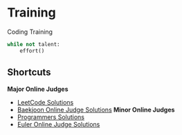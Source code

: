 # Training
Coding Training

```python
while not talent:
    effort()
```

## Shortcuts
**Major Online Judges**
* [LeetCode Solutions](./tasks/oj/leetcode/)
* [Baekjoon Online Judge Solutions](./tasks/oj/boj/)
**Minor Online Judges**
* [Programmers Solutions](./tasks/oj/programmers)
* [Euler Online Judge Solutions](./tasks/oj/euleroj)
